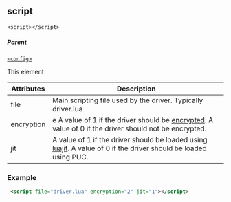 ## script

`<script></script>`


##### Parent

[`<config>`][1]


This element 


| Attributes | Description |
| --- | --- |
| file | Main scripting file used by the driver. Typically driver.lua |
| encryption | e A value of 1 if the driver should be [encrypted][2]. A value of 0 if the driver should not be encrypted. | |
| jit | A value of 1 if the driver should be loaded using [luajit][3].  A value of 0 if the driver should be loaded using PUC.|



### Example

```xml
 <script file="driver.lua" encryption="2" jit="1"></script>
```

[1]:	https://control4.github.io/docs-driverworks-xml/#config
[2]:	https://control4.github.io/docs-driverworks-fundamentals/#squishlua-and-driver-encryption
[3]:	https://control4.github.io/docs-driverworks-fundamentals/#control4-os-3-and-luajit